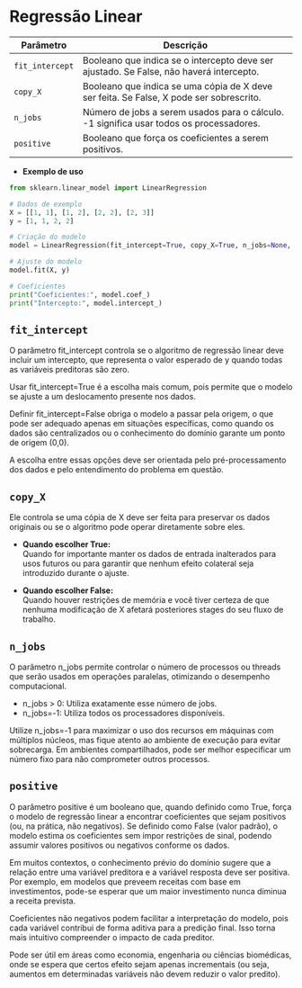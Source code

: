 # Regressão Linear

| Parâmetro       | Descrição                                                                                   |
|-----------------|---------------------------------------------------------------------------------------------|
| `fit_intercept` | Booleano que indica se o intercepto deve ser ajustado. Se False, não haverá intercepto.     |
| `copy_X`        | Booleano que indica se uma cópia de X deve ser feita. Se False, X pode ser sobrescrito.     |
| `n_jobs`        | Número de jobs a serem usados para o cálculo. -1 significa usar todos os processadores.     |
| `positive`      | Booleano que força os coeficientes a serem positivos.                                       |

- **Exemplo de uso**

```python
from sklearn.linear_model import LinearRegression

# Dados de exemplo
X = [[1, 1], [1, 2], [2, 2], [2, 3]]
y = [1, 1, 2, 2]

# Criação do modelo
model = LinearRegression(fit_intercept=True, copy_X=True, n_jobs=None, positive=False)

# Ajuste do modelo
model.fit(X, y)

# Coeficientes
print("Coeficientes:", model.coef_)
print("Intercepto:", model.intercept_)
```

## `fit_intercept`

O parâmetro fit_intercept controla se o algoritmo de regressão linear deve incluir um intercepto, que representa o valor esperado de y quando todas as variáveis preditoras são zero.

Usar fit_intercept=True é a escolha mais comum, pois permite que o modelo se ajuste a um deslocamento presente nos dados.

Definir fit_intercept=False obriga o modelo a passar pela origem, o que pode ser adequado apenas em situações específicas, como quando os dados são centralizados ou o conhecimento do domínio garante um ponto de origem (0,0).

A escolha entre essas opções deve ser orientada pelo pré-processamento dos dados e pelo entendimento do problema em questão.

## `copy_X`

Ele controla se uma cópia de X deve ser feita para preservar os dados originais ou se o algoritmo pode operar diretamente sobre eles.

- **Quando escolher True:**<br>
Quando for importante manter os dados de entrada inalterados para usos futuros ou para garantir que nenhum efeito colateral seja introduzido durante o ajuste.

- **Quando escolher False:**<br>
Quando houver restrições de memória e você tiver certeza de que nenhuma modificação de X afetará posteriores stages do seu fluxo de trabalho.

## `n_jobs`

O parâmetro n_jobs permite controlar o número de processos ou threads que serão usados em operações paralelas, otimizando o desempenho computacional.

- n_jobs > 0: Utiliza exatamente esse número de jobs.
- n_jobs=-1: Utiliza todos os processadores disponíveis.

Utilize n_jobs=-1 para maximizar o uso dos recursos em máquinas com múltiplos núcleos, mas fique atento ao ambiente de execução para evitar sobrecarga. Em ambientes compartilhados, pode ser melhor especificar um número fixo para não comprometer outros processos.

## `positive`

O parâmetro positive é um booleano que, quando definido como True, força o modelo de regressão linear a encontrar coeficientes que sejam positivos (ou, na prática, não negativos). Se definido como False (valor padrão), o modelo estima os coeficientes sem impor restrições de sinal, podendo assumir valores positivos ou negativos conforme os dados.

Em muitos contextos, o conhecimento prévio do domínio sugere que a relação entre uma variável preditora e a variável resposta deve ser positiva. Por exemplo, em modelos que preveem receitas com base em investimentos, pode-se esperar que um maior investimento nunca diminua a receita prevista.

Coeficientes não negativos podem facilitar a interpretação do modelo, pois cada variável contribui de forma aditiva para a predição final. Isso torna mais intuitivo compreender o impacto de cada preditor.

Pode ser útil em áreas como economia, engenharia ou ciências biomédicas, onde se espera que certos efeito sejam apenas incrementais (ou seja, aumentos em determinadas variáveis não devem reduzir o valor predito).